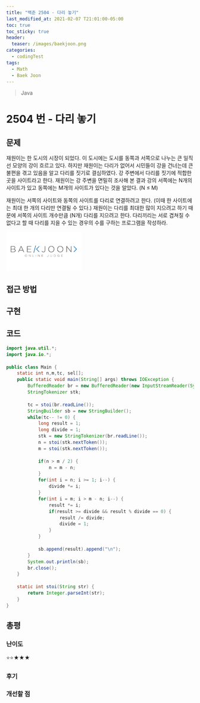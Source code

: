 ```yaml
---
title: "백준 2504 - 다리 놓기"
last_modified_at: 2021-02-07 T21:01:00-05:00
toc: true
toc_sticky: true
header:
  teaser: /images/baekjoon.png
categories: 
  - codingTest
tags:
  - Math
  - Baek Joon
---
```


> Java

2504 번 - 다리 놓기
=============
 
## 문제
재원이는 한 도시의 시장이 되었다. 이 도시에는 도시를 동쪽과 서쪽으로 나누는 큰 일직선 모양의 강이 흐르고 있다. 하지만 재원이는 다리가 없어서 시민들이 강을 건너는데 큰 불편을 겪고 있음을 알고 다리를 짓기로 결심하였다. 강 주변에서 다리를 짓기에 적합한 곳을 사이트라고 한다. 재원이는 강 주변을 면밀히 조사해 본 결과 강의 서쪽에는 N개의 사이트가 있고 동쪽에는 M개의 사이트가 있다는 것을 알았다. (N ≤ M)

재원이는 서쪽의 사이트와 동쪽의 사이트를 다리로 연결하려고 한다. (이때 한 사이트에는 최대 한 개의 다리만 연결될 수 있다.) 재원이는 다리를 최대한 많이 지으려고 하기 때문에 서쪽의 사이트 개수만큼 (N개) 다리를 지으려고 한다. 다리끼리는 서로 겹쳐질 수 없다고 할 때 다리를 지을 수 있는 경우의 수를 구하는 프로그램을 작성하라.

[<img src="/images/baekjoon.png" width="40%" height="40%">](https://www.acmicpc.net/problem/2504)  

## 접근 방법

## 구현

## 코드
```java
import java.util.*;
import java.io.*;

public class Main {
	static int n,m,tc, sel[];
	public static void main(String[] args) throws IOException {
		BufferedReader br = new BufferedReader(new InputStreamReader(System.in));
    	StringTokenizer stk;
    	
    	tc = stoi(br.readLine());
    	StringBuilder sb = new StringBuilder();
    	while(tc-- != 0) {
    		long result = 1;
    		long divide = 1;
    		stk = new StringTokenizer(br.readLine());
    		n = stoi(stk.nextToken());
    		m = stoi(stk.nextToken());
  
    		if(n > m / 2) {
    			n = m - n;
    		}
    		for(int i = n; i >= 1; i--) {
    			divide *= i;
    		}
    		for(int i = m; i > m - n; i--) {
    			result *= i;
    			if(result >= divide && result % divide == 0) {
    				result /= divide;
    				divide = 1;
    			}
    		}
    		
    		sb.append(result).append("\n");
    	}
    	System.out.println(sb);	
    	br.close();
	}
	
	static int stoi(String str) {
    	return Integer.parseInt(str);
    }
}
```

## 총평
### 난이도
⭐⭐★★★
### 후기

### 개선할 점
